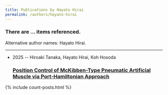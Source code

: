 ```yaml
---
title: Publications by Hayato Hirai
permalink: /authors/hayato-hirai
---
```


<h3 id="number-posts">There are ... items referenced.</h3>
<p id='info-authors'>Alternative author names: Hayato Hirai.</p>
<hr />
<ul class="post-list">
<li><span class='post-meta'>2025 -- Hiroaki Tanaka, Hayato Hirai, Koh Hosoda</span><h3><a class='post-link' href="{{ site.baseurl }}/position-control-of-mckibben-type-pneumatic-artificial-muscle-via-port-hamiltonian-approach">Position Control of McKibben-Type Pneumatic Artificial Muscle via Port-Hamiltonian Approach</a></h3></li>

</ul>
{% include count-posts.html %}

